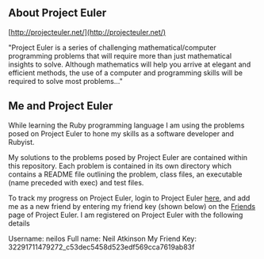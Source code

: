 About Project Euler
-------------------
[http://projecteuler.net/](http://projecteuler.net/)

"Project Euler is a series of challenging mathematical/computer programming problems that will require more than just mathematical insights to solve. Although mathematics will help you arrive at elegant and efficient methods, the use of a computer and programming skills will be required to solve most problems..."


Me and Project Euler
--------------------

While learning the Ruby programming language I am using the problems posed on Project Euler to hone my skills as a software developer and Rubyist.

My solutions to the problems posed by Project Euler are contained within this repository. Each problem is contained in its own directory which contains a README file outlining the problem, class files, an executable (name preceded with exec) and test files.

To track my progress on Project Euler, login to Project Euler [here](http://projecteuler.net/login), and add me as a new friend by entering my friend key (shown below) on the [Friends](http://projecteuler.net/friends) page of Project Euler. I am registered on Project Euler with the following details

Username: neilos
Full name: Neil Atkinson
My Friend Key: 32291711479272_c53dec5458d523edf569cca7619ab83f

